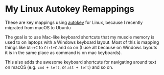 # My Linux Autokey Remappings

These are key mappings using [autokey](https://github.com/autokey/autokey) for Linux, because I recently migrated from macOS to Ubuntu

The goal is to use Mac-like keyboard shortcuts that my muscle memory is used to on laptops with a Windows keyboard layout.
Most of this is mapping things like `Alt+C` to `Ctrl+C` and so on (I use alt because on Windows layouts it is in the same place as command is on mac keyboards).

This also adds the awesome keyboard shortcuts for navigating around text on macOS (e.g. `cmd + left`, or `alt + left`) and so on.

